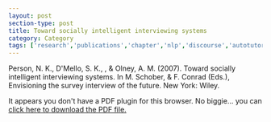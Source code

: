```yaml
---
layout: post
section-type: post
title: Toward socially intelligent interviewing systems
category: Category
tags: ['research','publications','chapter','nlp','discourse','autotutor','its','education-research']
---
```

Person, N. K., D'Mello, S. K., , & Olney, A. M. (2007). Toward socially intelligent interviewing systems. In M. Schober, & F. Conrad (Eds.), Envisioning the survey interview of the future. New York: Wiley. 

<object data="https://blogs.memphis.edu/aolney/files/2019/10/Toward-socially-intelligent-interviewing-systems-olney_publications.pdf" type="application/pdf" width="100%" height="600px">
 
  <p>It appears you don't have a PDF plugin for this browser.
  No biggie... you can <a href="https://blogs.memphis.edu/aolney/files/2019/10/Toward-socially-intelligent-interviewing-systems-olney_publications.pdf">click here to
  download the PDF file.</a></p>
  
</object>
